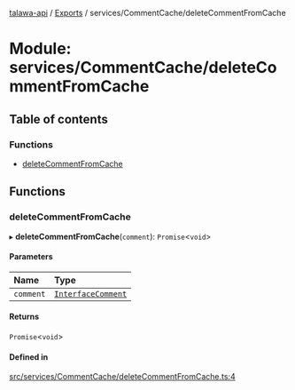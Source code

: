[talawa-api](../README.md) / [Exports](../modules.md) / services/CommentCache/deleteCommentFromCache

# Module: services/CommentCache/deleteCommentFromCache

## Table of contents

### Functions

- [deleteCommentFromCache](services_CommentCache_deleteCommentFromCache.md#deletecommentfromcache)

## Functions

### deleteCommentFromCache

▸ **deleteCommentFromCache**(`comment`): `Promise`\<`void`\>

#### Parameters

| Name | Type |
| :------ | :------ |
| `comment` | [`InterfaceComment`](../interfaces/models_Comment.InterfaceComment.md) |

#### Returns

`Promise`\<`void`\>

#### Defined in

[src/services/CommentCache/deleteCommentFromCache.ts:4](https://github.com/PalisadoesFoundation/talawa-api/blob/e5f7a9d/src/services/CommentCache/deleteCommentFromCache.ts#L4)
